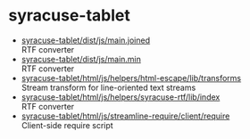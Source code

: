 # syracuse-tablet

* [syracuse-tablet/dist/js/main.joined](dist/js/main.joined.md)  
  RTF converter
* [syracuse-tablet/dist/js/main.min](dist/js/main.min.md)  
  RTF converter
* [syracuse-tablet/html/js/helpers/html-escape/lib/transforms](html/js/helpers/html-escape/lib/transforms.md)  
   Stream transform for line-oriented text streams
* [syracuse-tablet/html/js/helpers/syracuse-rtf/lib/index](html/js/helpers/syracuse-rtf/lib/index.md)  
  RTF converter
* [syracuse-tablet/html/js/streamline-require/client/require](html/js/streamline-require/client/require.md)  
  Client-side require script
